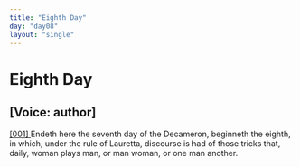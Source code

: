 ```yaml
---
title: "Eighth Day"
day: "day08"
layout: "single"
---
```

<div id="day08" ruler="lauretta" type="Day">
 <h1>
  Eighth Day
 </h1>
 <p>
  <h2>
   [Voice: author]
  </h2>
 </p>
 <argument>
  <p>
   <a href="{{ site.baseurl }}itDecameron/day08#p08990001" id="p08990001">
    [001]
   </a>
   Endeth here the seventh day of the Decameron, beginneth
 the eighth, in which, under the rule of Lauretta, discourse
 is had of those tricks that, daily, woman plays
 man, or man woman, or one man another.
  </p>
 </argument>
</div>